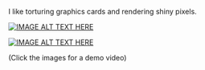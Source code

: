 I like torturing graphics cards and rendering shiny pixels.

[![IMAGE ALT TEXT HERE](https://img.youtube.com/vi/AAf6r7EPoss/0.jpg)](https://www.youtube.com/watch?v=AAf6r7EPoss)

[![IMAGE ALT TEXT HERE](https://img.youtube.com/vi/i7ijnwSvR4w/0.jpg)](https://www.youtube.com/watch?v=i7ijnwSvR4w)

(Click the images for a demo video)

<!--
**sasamiyatu/sasamiyatu** is a ✨ _special_ ✨ repository because its `README.md` (this file) appears on your GitHub profile.

Here are some ideas to get you started:

- 🔭 I’m currently working on ...
- 🌱 I’m currently learning ...
- 👯 I’m looking to collaborate on ...
- 🤔 I’m looking for help with ...
- 💬 Ask me about ...
- 📫 How to reach me: ...
- 😄 Pronouns: ...
- ⚡ Fun fact: ...
-->
